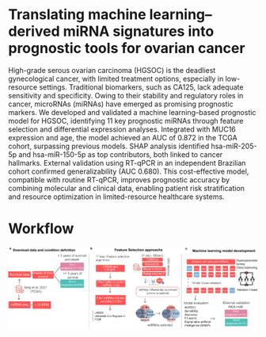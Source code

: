 # Translating machine learning–derived miRNA signatures into prognostic tools for ovarian cancer
High-grade serous ovarian carcinoma (HGSOC) is the deadliest gynecological cancer, with limited treatment options, especially in low-resource settings. Traditional biomarkers, such as CA125, lack adequate sensitivity and specificity. Owing to their stability and regulatory roles in cancer, microRNAs (miRNAs) have emerged as promising prognostic markers. We developed and validated a machine learning–based prognostic model for HGSOC, identifying 11 key prognostic miRNAs through feature selection and differential expression analyses. Integrated with MUC16 expression and age, the model achieved an AUC of 0.872 in the TCGA cohort, surpassing previous models. SHAP analysis identified hsa-miR-205-5p and hsa-miR-150-5p as top contributors, both linked to cancer hallmarks. External validation using RT-qPCR in an independent Brazilian cohort confirmed generalizability (AUC 0.680). This cost-effective model, compatible with routine RT-qPCR, improves prognostic accuracy by combining molecular and clinical data, enabling patient risk stratification and resource optimization in limited-resource healthcare systems.

# Workflow
![This is an image](figure1.png)
